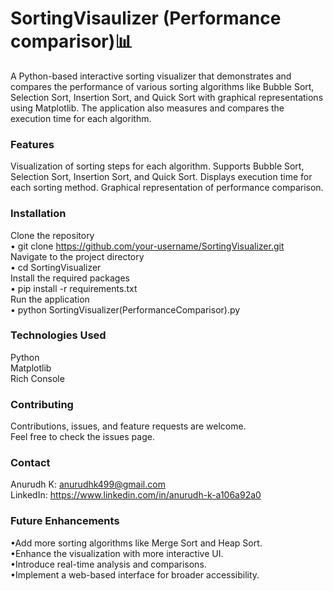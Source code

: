 # SortingVisaulizer (Performance comparisor)📊
A Python-based interactive sorting visualizer that demonstrates and compares the performance of various sorting algorithms like Bubble Sort, Selection Sort, Insertion Sort, and Quick Sort with graphical representations using Matplotlib. The application also measures and compares the execution time for each algorithm.

### Features  
Visualization of sorting steps for each algorithm.
Supports Bubble Sort, Selection Sort, Insertion Sort, and Quick Sort.
Displays execution time for each sorting method.
Graphical representation of performance comparison.

### Installation  
Clone the repository   
 • git clone https://github.com/your-username/SortingVisualizer.git    
Navigate to the project directory  
 • cd SortingVisualizer  
Install the required packages  
 • pip install -r requirements.txt  
Run the application  
 • python SortingVisualizer(PerformanceComparisor).py  

### Technologies Used  
Python  
Matplotlib  
Rich Console  

### Contributing  
Contributions, issues, and feature requests are welcome.  
Feel free to check the issues page.

### Contact  
Anurudh K: anurudhk499@gmail.com  
LinkedIn: https://www.linkedin.com/in/anurudh-k-a106a92a0

### Future Enhancements  
•Add more sorting algorithms like Merge Sort and Heap Sort.  
•Enhance the visualization with more interactive UI.  
•Introduce real-time analysis and comparisons.  
•Implement a web-based interface for broader accessibility.  
